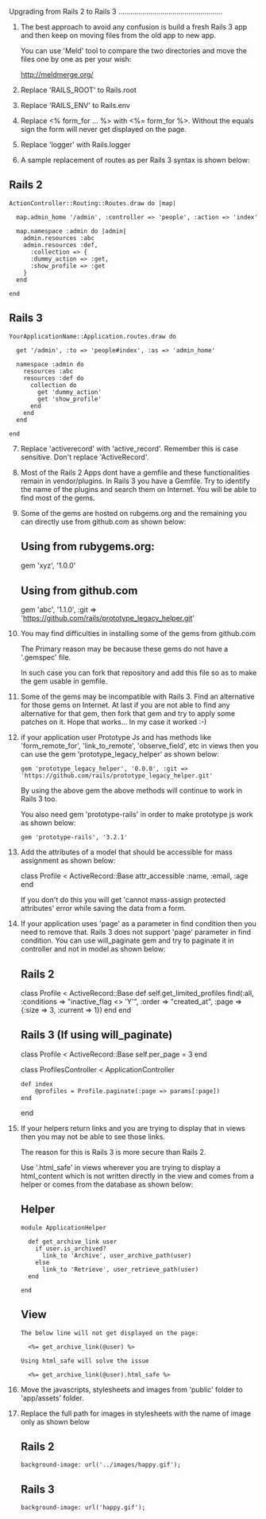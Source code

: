 Upgrading from Rails 2 to Rails 3
....................................................

1. The best approach to avoid any confusion is build a fresh Rails 3 app and then keep on moving files
   from the old app to new app.

   You can use 'Meld' tool to compare the two directories and move the files one by one as per your wish:

     http://meldmerge.org/

2. Replace 'RAILS_ROOT' to Rails.root
3. Replace 'RAILS_ENV' to Rails.env
4. Replace <% form_for ... %> with <%= form_for %>. Without the equals sign the form will never get displayed on the page.
5. Replace 'logger' with Rails.logger
6. A sample replacement of routes as per Rails 3 syntax is shown below:
  
  Rails 2
  -------------
    ActionController::Routing::Routes.draw do |map|

      map.admin_home '/admin', :controller => 'people', :action => 'index'

      map.namespace :admin do |admin|
        admin.resources :abc
        admin.resources :def,
          :collection => {
          :dummy_action => :get,
          :show_profile => :get
        }
      end

    end

  Rails 3
  -------------
    YourApplicationName::Application.routes.draw do

      get '/admin', :to => 'people#index', :as => 'admin_home'

      namespace :admin do
        resources :abc
        resources :def do
          collection do
            get 'dummy_action'
            get 'show_profile'
          end
        end
      end

    end


7. Replace 'activerecord' with 'active_record'. Remember this is case sensitive. Don't replace 'ActiveRecord'.

8. Most of the Rails 2 Apps dont have a gemfile and these functionalities remain in vendor/plugins.
   In Rails 3 you have a Gemfile.
   Try to identify the name of the plugins and search them on Internet. You will be able to find most of the gems.

9. Some of the gems are hosted on rubgems.org and the remaining you can directly use from github.com as shown below:

   Using from rubygems.org:
   ------------------------

      gem 'xyz', '1.0.0'

   Using from github.com
   ------------------------

      gem 'abc', '1.1.0', :git => 'https://github.com/rails/prototype_legacy_helper.git'

10. You may find difficulties in installing some of the gems from github.com

    The Primary reason may be because these gems do not have a '.gemspec' file.

    In such case you can fork that repository and add this file so as to make the gem usable in gemfile.

11. Some of the gems may be incompatible with Rails 3. Find an alternative for those gems on Internet.
    At last if you are not able to find any alternative for that gem, then fork that gem and try to apply some patches on it.
    Hope that works... In my case it worked :-)

12. if your application user Prototype Js and has methods like 'form_remote_for', 'link_to_remote', 'observe_field',
    etc in views then you can use the gem 'prototype_legacy_helper' as shown below:

        gem 'prototype_legacy_helper', '0.0.0', :git => 'https://github.com/rails/prototype_legacy_helper.git'

    By using the above gem the above methods will continue to work in Rails 3 too.

    You also need gem 'prototype-rails' in order to make prototype js work as shown below:

        gem 'prototype-rails', '3.2.1'

13. Add the attributes of a model that should be accessible for mass assignment as shown below:
  
    class Profile < ActiveRecord::Base
      attr_accessible :name, :email, :age
    end

    If you don't do this you will get 'cannot mass-assign protected attributes' error while saving the data from a form.

14. If your application uses 'page' as a parameter in find condition then you need to remove that.
    Rails 3 does not support 'page' parameter in find condition.
    You can use will_paginate gem and try to paginate it in controller and not in model as shown below:

    Rails 2
    ----------
      class Profile < ActiveRecord::Base
        def self.get_limited_profiles
          find(:all, :conditions => "inactive_flag <> 'Y'", 
                     :order => "created_at",
                     :page => {:size => 3, :current => 1})
        end
      end

    Rails 3 (If using will_paginate)
    ------------

      class Profile < ActiveRecord::Base
        self.per_page = 3
      end

      class ProfilesController < ApplicationController

        def index
            @profiles = Profile.paginate(:page => params[:page])
        end

      end

15. If your helpers return links and you are trying to display that in views then you may not be able to see those links.

    The reason for this is Rails 3 is more secure than Rails 2.

    Use '.html_safe' in views wherever you are trying to display a html_content which is not written directly in the view and comes from a helper or comes from the database as shown below:

    Helper
    --------

        module ApplicationHelper

          def get_archive_link user
            if user.is_archived?
              link_to 'Archive', user_archive_path(user)
            else
              link_to 'Retrieve', user_retrieve_path(user)
          end

        end

    View
    ----------

        The below line will not get displayed on the page:

          <%= get_archive_link(@user) %>

        Using html_safe will solve the issue

          <%= get_archive_link(@user).html_safe %>
    

16. Move the javascripts, stylesheets and images from 'public' folder to 'app/assets' folder.

17. Replace the full path for images in stylesheets with the name of image only as shown below
    
    Rails 2
    ----------

        background-image: url('../images/happy.gif');

    Rails 3
    -----------

        background-image: url('happy.gif');

